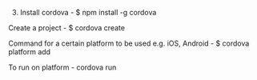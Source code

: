 3. Install cordova - $ npm install -g cordova

Create a project - $ cordova create <project name>

Command for a certain platform to be used e.g. iOS, Android - $ cordova platform add <platform name>

To run on platform - cordova run <platform name> 